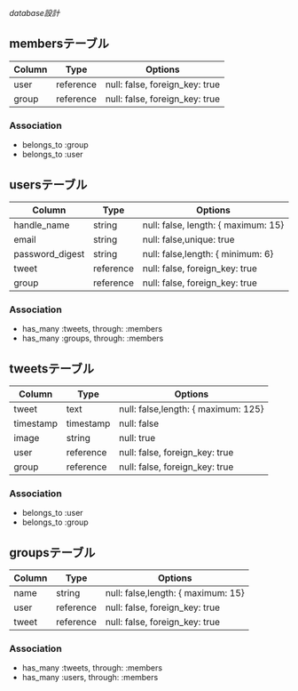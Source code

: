 *database設計*

## membersテーブル

|Column|Type|Options|
|------|----|-------|
|user|reference|null: false, foreign_key: true|
|group|reference|null: false, foreign_key: true|

### Association
- belongs_to :group
- belongs_to :user

## usersテーブル

|Column|Type|Options|
|------|----|-------|
|handle_name|string|null: false, length: { maximum: 15}|
|email|string|null: false,unique: true|
|password_digest|string|null: false,length: { minimum: 6}|
|tweet|reference|null: false, foreign_key: true|
|group|reference|null: false, foreign_key: true|

### Association
- has_many :tweets, through: :members
- has_many :groups, through: :members

## tweetsテーブル

|Column|Type|Options|
|------|----|-------|
|tweet|text|null: false,length: { maximum: 125}|
|timestamp|timestamp|null: false|
|image|string|null: true|
|user|reference|null: false, foreign_key: true|
|group|reference|null: false, foreign_key: true|

### Association
- belongs_to :user
- belongs_to :group

## groupsテーブル

|Column|Type|Options|
|------|----|-------|
|name|string|null: false,length: { maximum: 15}|
|user|reference|null: false, foreign_key: true|
|tweet|reference|null: false, foreign_key: true|

### Association
- has_many :tweets, through: :members
- has_many :users, through: :members
